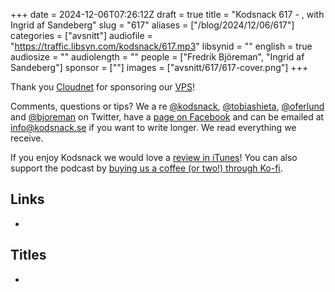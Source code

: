 +++
date = 2024-12-06T07:26:12Z
draft = true
title = "Kodsnack 617 - , with Ingrid af Sandeberg"
slug = "617"
aliases = ["/blog/2024/12/06/617"]
categories = ["avsnitt"]
audiofile = "https://traffic.libsyn.com/kodsnack/617.mp3"
libsynid = ""
english = true
audiosize = ""
audiolength = ""
people = ["Fredrik Björeman", "Ingrid af Sandeberg"]
sponsor = [""]
images = ["avsnitt/617/617-cover.png"]
+++



Thank you [Cloudnet](http://www.cloudnet.se) for sponsoring our [VPS](http://en.wikipedia.org/wiki/Virtual_private_server)!

Comments, questions or tips? We a	re [@kodsnack](https://www.twitter.com/kodsnack), [@tobiashieta](https://www.twitter.com/tobiashieta), [@oferlund](https://twitter.com/oferlund) and [@bjoreman](https://www.twitter.com/bjoreman) on Twitter, have a [page on Facebook](https://www.facebook.com/kodsnack) and can be emailed at [info@kodsnack.se](mailto:info@kodsnack.se) if you want to write longer. We read everything we receive.

If you enjoy Kodsnack we would love a [review in iTunes](http://itunes.apple.com/se/podcast/kodsnack/id561631498?l=en)! You can also support the podcast by <a href="https://ko-fi.com/kodsnack" rel="payment">buying us a coffee (or two!) through Ko-fi</a>.

## Links ##
* 

## Titles ##
* 